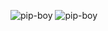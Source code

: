 ![pip-boy](/screenshots/Screenshot_from_2025-06-29_10-35-12.png)
![pip-boy](/screenshots/Screenshot_from_2025-06-29_10-35-28.png)






